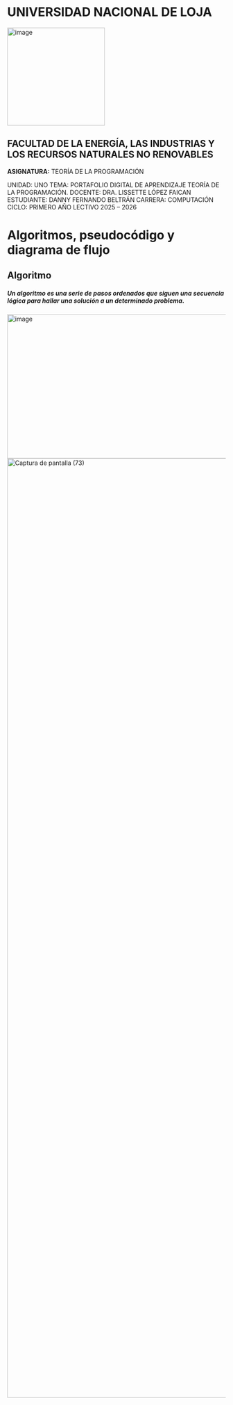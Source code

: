 
# UNIVERSIDAD NACIONAL DE LOJA

<img width="225" height="225" alt="image" src="https://github.com/user-attachments/assets/cf6dc649-4348-4592-bc0f-03588d1b18cf" />

## FACULTAD DE LA ENERGÍA, LAS INDUSTRIAS Y LOS RECURSOS NATURALES NO RENOVABLES

**ASIGNATURA:** TEORÍA DE LA PROGRAMACIÓN

UNIDAD: UNO
TEMA: PORTAFOLIO DIGITAL DE APRENDIZAJE TEORÍA DE LA PROGRAMACIÓN.
DOCENTE: DRA. LISSETTE LÓPEZ FAICAN
ESTUDIANTE: DANNY FERNANDO BELTRÁN
CARRERA: COMPUTACIÓN
CICLO: PRIMERO
AÑO LECTIVO
2025 – 2026

# Algoritmos, pseudocódigo y diagrama de flujo
## Algoritmo
##### Un algoritmo es una serie de pasos ordenados que siguen una secuencia lógica para hallar una solución a un determinado problema.

<img width="590" height="331" alt="image" src="https://github.com/user-attachments/assets/417e19b7-9787-4d33-a09c-b0d0709386f2" />

<img width="3840" height="2160" alt="Captura de pantalla (73)" src="https://github.com/user-attachments/assets/122aaeb0-9cf8-4fac-a64a-c8ac3640bf8c" />


